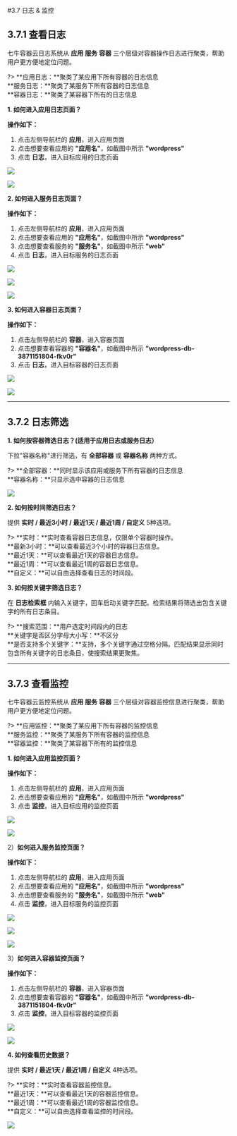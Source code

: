 #3.7 日志 & 监控

## 3.7.1 查看日志

七牛容器云日志系统从 **应用** **服务** **容器** 三个层级对容器操作日志进行聚类，帮助用户更方便地定位问题。

?> **应用日志：**聚类了某应用下所有容器的日志信息  
   **服务日志：**聚类了某服务下所有容器的日志信息  
   **容器日志：**聚类了某容器下所有的日志信息

**1. 如何进入应用日志页面？**  

**操作如下：**  
1. 点击左侧导航栏的 **应用**，进入应用页面
2. 点击想要查看应用的 **"应用名"**，如截图中所示 **"wordpress"**
3. 点击 **日志**，进入目标应用的日志页面

![](_figures/user-guide/app.png)
    
![](_figures/user-guide/log-monitor-app.png)
        
**2. 如何进入服务日志页面？**  

**操作如下：**  

1. 点击左侧导航栏的 **应用**，进入应用页面  
2. 点击想要查看应用的 **"应用名"**，如截图中所示 **"wordpress"**  
3. 点击想要查看服务的 **"服务名"**，如截图中所示 **"web"**  
4. 点击 **日志**，进入目标服务的日志页面
    
![](_figures/user-guide/app.png)

![](_figures/user-guide/app-services.png)

![](_figures/user-guide/app-log.png)

**3. 如何进入容器日志页面？**

**操作如下：**  

1. 点击左侧导航栏的 **容器**，进入容器页面  
2. 点击想要查看容器的 **"容器名"**，如截图中所示 **"wordpress-db-3871151804-fkv0r"**  
3. 点击 **日志**，进入目标容器的日志页面
    
![](_figures/user-guide/log-monitor-container-1.png)

![](_figures/user-guide/log-container.png)

***
## 3.7.2 日志筛选

**1. 如何按容器筛选日志？(适用于应用日志或服务日志）**

下拉"容器名称"进行筛选，有 **全部容器** 或 **容器名称** 两种方式。

?> **全部容器：**同时显示该应用或服务下所有容器的日志信息  
   **容器名称：**只显示选中容器的日志信息

![](_figures/user-guide/app-log-container-name.png)

**2. 如何按时间筛选日志？**

提供 **实时 / 最近3小时 / 最近1天 / 最近1周 / 自定义** 5种选项。

?> **实时：**实时查看容器日志信息，仅限单个容器时操作。  
   **最新3小时：**可以查看最近3个小时的容器日志信息。  
   **最近1天：**可以查看最近1天的容器日志信息。  
   **最近1周：**可以查看最近1周的容器日志信息。  
   **自定义：**可以自由选择查看日志的时间段。

**3. 如何按关键字筛选日志？**

在 **日志检索框** 内输入关键字，回车启动关键字匹配。检索结果将筛选出包含关键字的所有日志条目。

?> **搜索范围：**用户选定时间段内的日志  
   **关键字是否区分字母大小写：**不区分  
   **是否支持多个关键字：**支持，多个关键字通过空格分隔。匹配结果显示同时包含所有关键字的日志条目，使搜索结果更聚焦。

***
## 3.7.3 查看监控

七牛容器云监控系统从 **应用** **服务** **容器** 三个层级对容器监控信息进行聚类，帮助用户更方便地定位问题。

?> **应用监控：**聚类了某应用下所有容器的监控信息  
   **服务监控：**聚类了某服务下所有容器的监控信息  
   **容器监控：**聚类了某容器下所有的监控信息

**1. 如何进入应用监控页面？**  

**操作如下：**
1. 点击左侧导航栏的 **应用**，进入应用页面
2. 点击想要查看应用的 **"应用名"**，如截图中所示 **"wordpress"**
3. 点击 **监控**，进入目标应用的监控页面
    
![](_figures/user-guide/app.png)

![](_figures/user-guide/log-monitor-app.png)

2）<span id="jump32">**如何进入服务监控页面？**</span>

**操作如下：**  
1. 点击左侧导航栏的 **应用**，进入应用页面  
2. 点击想要查看应用的 **"应用名"**，如截图中所示 **"wordpress"**  
3. 点击想要查看服务的 **"服务名"**，如截图中所示 **"web"**  
4. 点击 **监控**，进入目标服务的监控页面

![](_figures/user-guide/app.png)

![](_figures/user-guide/app-services.png)

![](_figures/user-guide/service-monitor-2.png)

3）<span id="jump33">**如何进入容器监控页面？**</span>

**操作如下：**  
1. 点击左侧导航栏的 **容器**，进入容器页面  
2. 点击想要查看容器的 **"容器名"**，如截图中所示 **"wordpress-db-3871151804-fkv0r"**  
3. 点击 **监控**，进入目标容器的监控页面
    
![](_figures/user-guide/log-monitor-container-1.png)

![](_figures/user-guide/monitor-container.png)

**4. 如何查看历史数据？**

提供 **实时 / 最近1天 / 最近1周 / 自定义** 4种选项。

?> **实时：**实时查看容器监控信息。  
   **最近1天：**可以查看最近1天的容器监控信息。  
   **最近1周：**可以查看最近1周的容器监控信息。  
   **自定义：**可以自由选择查看监控的时间段。

![](_figures/user-guide/service-monitor.png)
